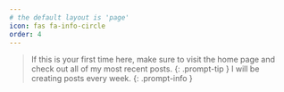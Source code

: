 ```yaml
---
# the default layout is 'page'
icon: fas fa-info-circle
order: 4
---
```


<!-- prettier-ignore -->
> If this is your first time here, make sure to visit the home page and check out all of my most recent posts.
{: .prompt-tip }
> I will be creating posts every week.
{: .prompt-info }

<!-- prettier-ignore-end -->
